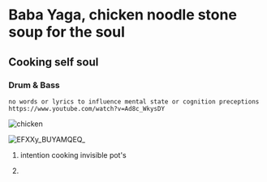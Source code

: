 # Baba Yaga, chicken noodle stone soup for the soul 
## Cooking self soul
### Drum & Bass
    no words or lyrics to influence mental state or cognition preceptions  https://www.youtube.com/watch?v=Ad8c_WkysDY

![chicken](https://github.com/user-attachments/assets/5e1992ed-03de-4f4d-84e5-e78028369024)

![EFXXy_BUYAMQEQ_](https://github.com/user-attachments/assets/5e422077-2dcc-4be8-82a8-00802ef94363)



1. intention cooking invisible pot's

2. 
